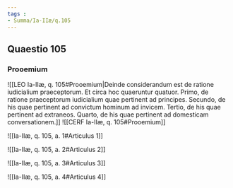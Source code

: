 ```yaml
---
tags : 
- Summa/Ia-IIæ/q.105
---
```


## Quaestio 105

### Prooemium

![[LEO Ia-IIæ, q. 105#Prooemium|Deinde considerandum est de ratione iudicialium praeceptorum. Et circa hoc quaeruntur quatuor. Primo, de ratione praeceptorum iudicialium quae pertinent ad principes. Secundo, de his quae pertinent ad convictum hominum ad invicem. Tertio, de his quae pertinent ad extraneos. Quarto, de his quae pertinent ad domesticam conversationem.]]
![[CERF Ia-IIæ, q. 105#Prooemium]]

![[Ia-IIæ, q. 105, a. 1#Articulus 1]]

![[Ia-IIæ, q. 105, a. 2#Articulus 2]]

![[Ia-IIæ, q. 105, a. 3#Articulus 3]]

![[Ia-IIæ, q. 105, a. 4#Articulus 4]]

